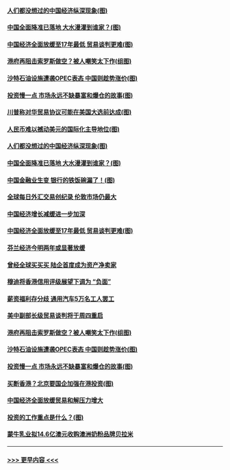 #### [人们都没想过的中国经济纵深现象(图)](../pages/p5/907684.md?t=09180422) 
#### [中国全面降准已落地 大水漫灌到谁家？(图)](../pages/p5/907688.md?t=09180422) 
#### [中国经济全面放缓至17年最低 贸易谈判更难(图)](../pages/p5/907648.md?t=09180422) 
#### [港府再阻击索罗斯做空？被人嘲笑太下作(组图)](../pages/p5/907637.md?t=09180422) 
#### [沙特石油设施遭袭OPEC表态 中国则趁势涨价(图)](../pages/p5/907570.md?t=09180422) 
#### [投资慢一点 市场永远不缺暴富和爆仓的故事(图)](../pages/p5/907564.md?t=09180422) 
#### [川普称对华贸易协议可能在美国大选前达成(图)](../pages/p5/907707.md?t=09180422) 
#### [人民币难以撼动美元的国际化主导地位(图)](../pages/p5/907705.md?t=09180422) 
#### [人们都没想过的中国经济纵深现象(图)](../pages/p5/907684.md?t=09180422) 
#### [中国全面降准已落地 大水漫灌到谁家？(图)](../pages/p5/907688.md?t=09180422) 
#### [中国金融业生变 银行的铁饭碗漏了！(图)](../pages/p5/907683.md?t=09180422) 
#### [全球每日外汇交易创纪录 伦敦市场仍最大](../pages/p5/907685.md?t=09180422) 
#### [中国经济增长减缓进一步加深](../pages/p5/907649.md?t=09180422) 
#### [中国经济全面放缓至17年最低 贸易谈判更难(图)](../pages/p5/907648.md?t=09180422) 
#### [芬兰经济今明两年或显著放缓](../pages/p5/907643.md?t=09180422) 
#### [曾经全球买买买 陆企首度成为资产净卖家](../pages/p5/907641.md?t=09180422) 
#### [穆迪将香港信用评级展望下调为 “负面”](../pages/p5/907640.md?t=09180422) 
#### [薪资福利存分歧 通用汽车5万名工人罢工](../pages/p5/907639.md?t=09180422) 
#### [美中副部长级贸易谈判将于周四重启](../pages/p5/907638.md?t=09180422) 
#### [港府再阻击索罗斯做空？被人嘲笑太下作(组图)](../pages/p5/907637.md?t=09180422) 
#### [沙特石油设施遭袭OPEC表态 中国则趁势涨价(图)](../pages/p5/907570.md?t=09180422) 
#### [投资慢一点 市场永远不缺暴富和爆仓的故事(图)](../pages/p5/907564.md?t=09180422) 
#### [买断香港？北京要国企加强在港投资(图)](../pages/p5/907582.md?t=09180422) 
#### [中国经济全面放缓贸易和解压力增大](../pages/p5/907579.md?t=09180422) 
#### [投资的工作重点是什么？(图)](../pages/p5/907561.md?t=09180422) 
#### [蒙牛乳业拟14.6亿澳元收购澳洲奶粉品牌贝拉米](../pages/p5/907571.md?t=09180422) 

----
#### [ >>> 更早内容 <<< ](../indexes/p5-earlier.md)
